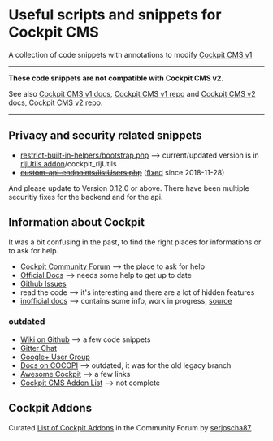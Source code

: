 # Useful scripts and snippets for Cockpit CMS

A collection of code snippets with annotations to modify [Cockpit CMS v1](https://github.com/agentejo/cockpit)

---

**These code snippets are not compatible with Cockpit CMS v2.**

See also [Cockpit CMS v1 docs](https://v1.getcockpit.com/documentation), [Cockpit CMS v1 repo](https://github.com/agentejo/cockpit) and [Cockpit CMS v2 docs](https://getcockpit.com/documentation/), [Cockpit CMS v2 repo](https://github.com/Cockpit-HQ/Cockpit).

---

## Privacy and security related snippets

* [restrict-built-in-helpers/bootstrap.php](https://github.com/raffaelj/cockpit-scripts/blob/master/restrict-built-in-helpers/bootstrap.php) --> current/updated version is in [rljUtils addon](https://github.com/raffaelj)/cockpit_rljUtils
* <del>[custom-api-endpoints/listUsers.php](https://github.com/raffaelj/cockpit-scripts/blob/master/custom-api-endpoints/listUsers.php)</del> ([fixed][1] since 2018-11-28)

And please update to Version 0.12.0 or above. There have been multiple securitiy fixes for the backend and for the api.

## Information about Cockpit

It was a bit confusing in the past, to find the right places for informations or to ask for help.

* [Cockpit Community Forum](https://discourse.getcockpit.com/) --> the place to ask for help
* [Official Docs](https://getcockpit.com/documentation) --> needs some help to get up to date
* [Github Issues](https://github.com/agentejo/cockpit/issues)
* read the code --> it's interesting and there are a lot of hidden features
* [inofficial docs](https://zeraton.gitlab.io/cockpit-docs/) --> contains some info, work in progress, [source](https://github.com/zeraton-de/cockpit-docs)

### outdated

* [Wiki on Github](https://github.com/agentejo/cockpit/wiki) --> a few code snippets
* [Gitter Chat](https://gitter.im/COCOPi/cockpit)
* [Google+ User Group](https://plus.google.com/communities/114909939320646034687)
* [Docs on COCOPI](https://github.com/COCOPi/cockpit-docs) --> outdated, it was for the old legacy branch
* [Awesome Cockpit](https://github.com/muoto/awesome-cockpit) --> a few links
* [Cockpit CMS Addon List](https://github.com/muoto/CockpitCMSAddons) --> not complete

## Cockpit Addons

Curated [List of Cockpit Addons](https://discourse.getcockpit.com/t/list-of-cockpit-addons/234) in the Community Forum by [serjoscha87](https://github.com/serjoscha87)


[1]: https://github.com/agentejo/cockpit/commit/2ed6bc45c89b836b9fd701d56df91bc03a4457c7#diff-2ea5a82a7d5b8bfdd9f886075f0306bcR144
